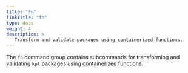 ```yaml
---
title: "Fn"
linkTitle: "fn"
type: docs
weight: 4
description: >
   Transform and validate packages using containerized functions.
---
```


<!--mdtogo:Short
    Transform and validate packages using containerized functions.
-->

<!--mdtogo:Long-->
The `fn` command group contains subcommands for transforming and validating `kpt` packages
using containerized functions.
<!--mdtogo-->